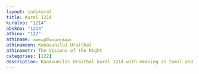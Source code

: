 ```yaml
---
layout: indikural
title: Kural 1214
kuralno: "1214"
abskno: "1214"
athino: "122"
athiname: கனவுநிலையுரைத்தல்
athinameen: Kanavunilai Uraithal
athinametr: The Visions of the Night
categories: [122]
description: Kanavunilai Uraithal kural 1214 with meaning in tamil and english 
---
```


